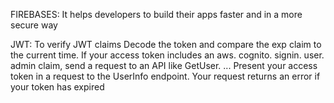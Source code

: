 FIREBASES:
It helps developers to build their apps faster and in a more secure way

JWT:
To verify JWT claims
Decode the token and compare the exp claim to the current time.
If your access token includes an aws. cognito. signin. user. admin claim, send a request to an API like GetUser. ...
Present your access token in a request to the UserInfo endpoint. Your request returns an error if your token has expired